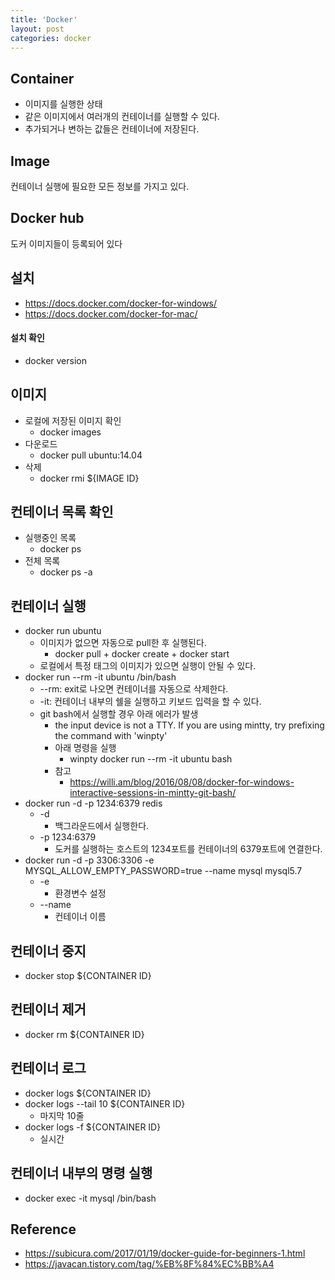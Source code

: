 ```yaml
---
title: 'Docker'
layout: post
categories: docker
---
```


## Container
- 이미지를 실행한 상태
- 같은 이미지에서 여러개의 컨테이너를 실행할 수 있다.
- 추가되거나 변하는 값들은 컨테이너에 저장된다.

## Image
컨테이너 실행에 필요한 모든 정보를 가지고 있다.

## Docker hub
도커 이미지들이 등록되어 있다

## 설치
- <https://docs.docker.com/docker-for-windows/>
- <https://docs.docker.com/docker-for-mac/>

#### 설치 확인
- docker version

## 이미지
- 로컬에 저장된 이미지 확인
    - docker images
- 다운로드
    - docker pull ubuntu:14.04
- 삭제
    - docker rmi ${IMAGE ID}

## 컨테이너 목록 확인
- 실행중인 목록
    - docker ps
- 전체 목록
    - docker ps -a

## 컨테이너 실행
- docker run ubuntu
    - 이미지가 없으면 자동으로 pull한 후 실행된다.
        - docker pull + docker create + docker start
    - 로컬에서 특정 태그의 이미지가 있으면 실행이 안될 수 있다.
- docker run --rm -it ubuntu /bin/bash
    - --rm: exit로 나오면 컨테이너를 자동으로 삭제한다.
    - -it: 컨테이너 내부의 쉘을 실행하고 키보드 입력을 할 수 있다.
    - git bash에서 실행할 경우 아래 에러가 발생
        - the input device is not a TTY.  If you are using mintty, try prefixing the command with 'winpty'
        - 아래 명령을 실행
            - winpty docker run --rm -it ubuntu bash
        - 참고
            - <https://willi.am/blog/2016/08/08/docker-for-windows-interactive-sessions-in-mintty-git-bash/>
- docker run -d -p 1234:6379 redis
    - -d
        - 백그라운드에서 실행한다.
    - -p 1234:6379
        - 도커를 실행하는 호스트의 1234포트를 컨테이너의 6379포트에 연결한다.
- docker run -d -p 3306:3306 -e MYSQL_ALLOW_EMPTY_PASSWORD=true \--name mysql mysql5.7
    - -e
        - 환경변수 설정
    - \--name
        - 컨테이너 이름

## 컨테이너 중지
- docker stop ${CONTAINER ID}

## 컨테이너 제거
- docker rm ${CONTAINER ID}

## 컨테이너 로그
- docker logs ${CONTAINER ID}
- docker logs --tail 10 ${CONTAINER ID}
    - 마지막 10줄
- docker logs -f ${CONTAINER ID}
    - 실시간

## 컨테이너 내부의 명령 실행
- docker exec -it mysql /bin/bash

## Reference
- <https://subicura.com/2017/01/19/docker-guide-for-beginners-1.html>
- <https://javacan.tistory.com/tag/%EB%8F%84%EC%BB%A4>



